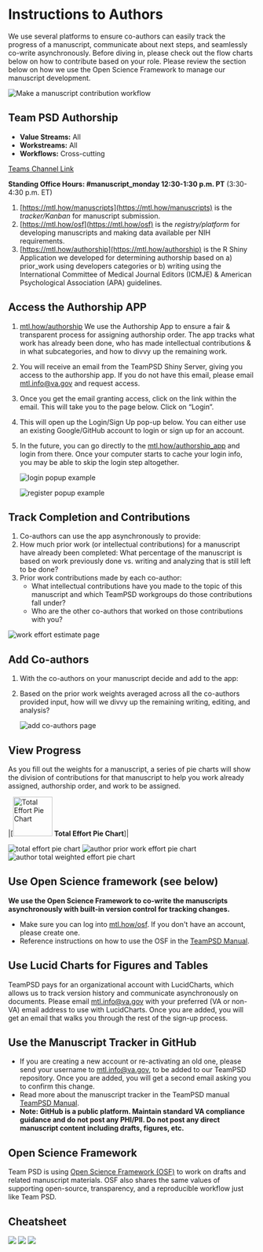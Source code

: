 # Instructions to Authors

We use several platforms to ensure co-authors can easily track the progress of a manuscript, communicate about next steps, and seamlessly co-write asynchronously. Before diving in, please check out the flow charts below on how to contribute based on your role. Please review the section below on how we use the Open Science Framework to manage our manuscript development.

![Make a manuscript contribution workflow](https://github.com/lzim/teampsd/blob/gh-pages/images/ch7_s1_manuscript_workflow.PNG)

## Team PSD Authorship

- **Value Streams:** All
- **Workstreams:** All
- **Workflows:** Cross-cutting

[Teams Channel Link](https://teams.microsoft.com/l/message/19:d15133fbfb4d4c3a8c81701292b1890d@thread.skype/1678231137133?tenantId=e95f1b23-abaf-45ee-821d-b7ab251ab3bf&groupId=1db500d5-0d01-4254-af42-ad3f78bafacd&parentMessageId=1678231137133&teamName=teampsd_vha&channelName=training_workflow&createdTime=1678231137133&allowXTenantAccess=false)

**Standing Office Hours: #manuscript_monday 12:30-1:30 p.m. PT** (3:30-4:30 p.m. ET)

1. [https://mtl.how/manuscripts](https://mtl.how/manuscripts) is the _tracker/Kanban_ for manuscript submission.
2. [https://mtl.how/osf](https://mtl.how/osf) is the _registry/platform_ for developing manuscripts and making data available per NIH requirements.
3. [https://mtl.how/authorship](https://mtl.how/authorship) is the R Shiny Application we developed for determining authorship based on a) prior_work using developers categories or b) writing using the International Committee of Medical Journal Editors (ICMJE) & American Psychological Association (APA) guidelines.

## Access the Authorship APP

1. [mtl.how/authorship](mtl.how/authorship) We use the Authorship App to ensure a fair & transparent process for assigning authorship order. The app tracks what work has already been done, who has made intellectual contributions & in what subcategories, and how to divvy up the remaining work.
2. You will receive an email from the TeamPSD Shiny Server, giving you access to the authorship app. If you do not have this email, please email [mtl.info@va.gov](mtl.info@va.gov) and request access.
3. Once you get the email granting access, click on the link within the email. This will take you to the page below. Click on “Login”.
4. This will open up the Login/Sign Up pop-up below. You can either use an existing Google/GitHub account to login or sign up for an account.
5. In the future, you can go directly to the [mtl.how/authorship_app](mtl.how/authorship_app) and login from there. Once your computer starts to cache your login info, you may be able to skip the login step altogether.

    ![login popup example](https://github.com/lzim/teampsd/blob/gh-pages/images/ch7_s2_login1.png (Click the login button.))
    
    ![register popup example](https://github.com/lzim/teampsd/blob/gh-pages/images/ch7_s2_login2.png (Register if you don't have an account))

## Track Completion and Contributions 

1. Co-authors can use the app asynchronously to provide:
2. How much prior work (or intellectual contributions) for a manuscript have already been completed: What percentage of the manuscript is based on work previously done vs. writing and analyzing that is still left to be done?
3. Prior work contributions made by each co-author: 
    - What intellectual contributions have you made to the topic of this manuscript and which TeamPSD workgroups do those contributions fall under? 
    - Who are the other co-authors that worked on those contributions with you? 

![work effort estimate page](https://github.com/lzim/teampsd/blob/gh-pages/images/ch7_s3_work_effort.png (Work effort estimate page))

## Add Co-authors

1. With the co-authors on your manuscript decide and add to the app:
2. Based on the prior work weights averaged across all the co-authors provided input, how will we divvy up the remaining writing, editing, and analysis?

    ![add co-authors page](https://github.com/lzim/teampsd/blob/gh-pages/images/ch7_s4_co_authors.png (Add co-authors on this page))

## View Progress

As you fill out the weights for a manuscript, a series of pie charts will show the division of contributions for that manuscript to help you work already assigned, authorship order, and work to be assigned. 

|[<img src = "https://github.com/lzim/teampsd/blob/gh-pages/images/ch7_s5_view_progress1.png" alt = "Total Effort Pie Chart" height = "80" width = "80"> **Total Effort Pie Chart**]| 

![total effort pie chart](https://github.com/lzim/teampsd/blob/gh-pages/images/ch7_s5_view_progress1.png (Total effort pie chart))
![author prior work effort pie chart](https://github.com/lzim/teampsd/blob/gh-pages/images/ch7_s5_view_progress2.png (Prior effort pie chart))
![author total weighted effort pie chart](https://github.com/lzim/teampsd/blob/gh-pages/images/ch7_s5_view_progress3.png (Total weighted effort))

## Use Open Science framework (see below)

**We use the Open Science Framework to co-write the manuscripts asynchronously with built-in version control for tracking changes.**

- Make sure you can log into [mtl.how/osf](mtl.how/osf). If you don't have an account, please create one.
- Reference instructions on how to use the OSF in the [TeamPSD Manual](https://lzim.github.io/teampsd/3-standard-operations.html#manuscript_tracker).

## Use Lucid Charts for Figures and Tables

TeamPSD pays for an organizational account with LucidCharts, which allows us to track version history and communicate asynchronously on documents. Please email  mtl.info@va.gov with your preferred (VA or non-VA) email address to use with LucidCharts. Once you are added, you will get an email that walks you through the rest of the sign-up process.

## Use the Manuscript Tracker in GitHub

- If you are creating a new account or re-activating an old one, please send your username to mtl.info@va.gov, to be added to our TeamPSD repository. Once you are added, you will get a second email asking you to confirm this change.
- Read more about the manuscript tracker in the TeamPSD manual [TeamPSD Manual](https://lzim.github.io/teampsd/3-standard-operations.html#manuscript_tracker).
- **Note: GitHub is a public platform. Maintain standard VA compliance guidance and do not post any PHI/PII. Do not post any direct manuscript content including drafts, figures, etc.**

## Open Science Framework

Team PSD is using [Open Science Framework (OSF)](https://mtl.how/osf) to work on drafts and related manuscript materials.
OSF also shares the same values of supporting open-source, transparency, and a reproducible workflow just like Team PSD. 


## Cheatsheet

![](https://user-images.githubusercontent.com/59668647/118015328-041cb580-b309-11eb-9613-97a01d55ac84.png)
![](https://user-images.githubusercontent.com/59668647/118015383-11d23b00-b309-11eb-8f2e-14524824fa57.png)
![](https://user-images.githubusercontent.com/59668647/118015434-1b5ba300-b309-11eb-9091-3b25bd0534a3.png)
